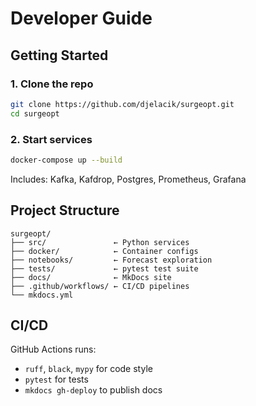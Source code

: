 # Developer Guide

## Getting Started

### 1. Clone the repo
```bash
git clone https://github.com/djelacik/surgeopt.git
cd surgeopt
```

### 2. Start services
```bash
docker-compose up --build
```

Includes: Kafka, Kafdrop, Postgres, Prometheus, Grafana

## Project Structure

```
surgeopt/
├── src/               ← Python services
├── docker/            ← Container configs
├── notebooks/         ← Forecast exploration
├── tests/             ← pytest test suite
├── docs/              ← MkDocs site
├── .github/workflows/ ← CI/CD pipelines
└── mkdocs.yml
```

## CI/CD

GitHub Actions runs:
- `ruff`, `black`, `mypy` for code style
- `pytest` for tests
- `mkdocs gh-deploy` to publish docs